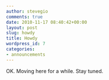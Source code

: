 ```yaml
---
author: stevegio
comments: true
date: 2010-11-17 08:40:42+00:00
layout: post
slug: howdy
title: Howdy
wordpress_id: 7
categories:
- announcements
---
```


OK. Moving here for a while. Stay tuned.
